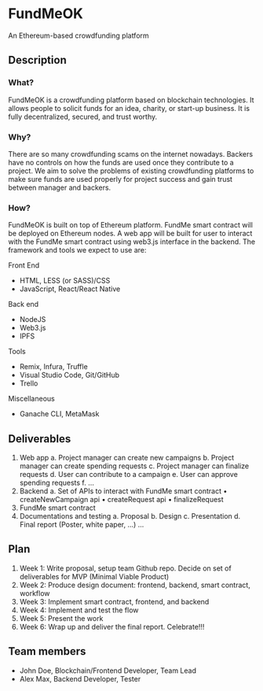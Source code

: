 # FundMeOK
An Ethereum-based crowdfunding platform

## Description
### What?

FundMeOK is a crowdfunding platform based on blockchain technologies. It allows people to solicit funds for an idea, charity, or start-up business. It is fully decentralized, secured, and trust worthy.

### Why?

There are so many crowdfunding scams on the internet nowadays. Backers have no controls on how the funds are used once they contribute to a project. We aim to solve the problems of existing crowdfunding platforms to make sure funds are used properly for project success and gain trust between manager and backers.

### How?

FundMeOK is built on top of Ethereum platform. FundMe smart contract will be deployed on Ethereum nodes. A web app will be built for user to interact with the FundMe smart contract using web3.js interface in the backend. The framework and tools we expect to use are:

Front End
* HTML, LESS (or SASS)/CSS
* JavaScript, React/React Native

Back end
* NodeJS
* Web3.js
* IPFS

Tools
* Remix, Infura, Truffle
* Visual Studio Code, Git/GitHub
* Trello

Miscellaneous
* Ganache CLI, MetaMask

## Deliverables

1.	Web app
a.	Project manager can create new campaigns
b.	Project manager can create spending requests
c.	Project manager can finalize requests
d.	User can contribute to a campaign
e.	User can approve spending requests
f.	…
2.	Backend
a.	Set of APIs to interact with FundMe smart contract
•	createNewCampaign api
•	createRequest api
•	finalizeRequest
3.	FundMe smart contract
4.	Documentations and testing
a.	Proposal
b.	Design
c.	Presentation
d.	Final report (Poster, white paper, …)
…

## Plan

1.	Week 1: Write proposal, setup team Github repo. Decide on set of deliverables for MVP (Minimal Viable Product)
2.	Week 2: Produce design document: frontend, backend, smart contract, workflow
3.	Week 3: Implement smart contract, frontend, and backend
4.	Week 4: Implement and test the flow
5.	Week 5: Present the work
6.	Week 6: Wrap up and deliver the final report. Celebrate!!!


## Team members

* John Doe, Blockchain/Frontend Developer, Team Lead
* Alex Max, Backend Developer, Tester

